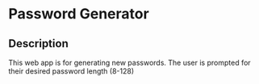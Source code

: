 # Password Generator

## Description

This web app is for generating new passwords. The user is prompted for their desired password length (8-128)